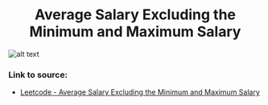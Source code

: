 <h1 align="center">Average Salary Excluding the Minimum and Maximum Salary</h1>

![alt text](https://images2.imgbox.com/b1/ed/ECImZLeA_o.png?raw=true)


### Link to source: 
- <a href="https://leetcode.com/problems/average-salary-excluding-the-minimum-and-maximum-salary/">Leetcode - Average Salary Excluding the Minimum and Maximum Salary</a>

